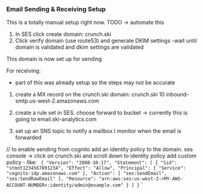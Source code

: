 ### Email Sending & Receiving Setup

This is a totally manual setup right now. TODO -> automate this

1. In SES click create domain: crunch.ski
2. Click verify domain (use route53) and generate DKIM settings
-wait until domain is validated and dkim settings are validated

This domain is now set up for sending

For receiving:
- part of this was already setup so the steps may not be accurate

1. create a MX record on the crunch.ski domain:
crunch.ski 10 inbound-smtp.us-west-2.amazonaws.com

2. create a rule set in SES. choose forward to bucket -> currently this is going to email.ski-analytics.com
3. set up an SNS topic to notify a mailbox I monitor when the email is forwarded


// to enable sending from cognito
add an identity policy to the domain.
ses console -> click on crunch.ski and scroll down to identity policy
add custom policy - like:
`
{
    "Version": "2008-10-17",
    "Statement": [
        {
             "Sid": "stmnt1234567891234",
             "Effect": "Allow",
             "Principal": {
                "Service": "cognito-idp.amazonaws.com"
             },
             "Action": [
                 "ses:SendEmail",
                 "ses:SendRawEmail"
             ],
             "Resource": "arn:aws:ses:us-west-2:<MY-AWS-ACCOUNT-NUMBER>:identity/admin@example.com"
         }
     ]
 }`
`